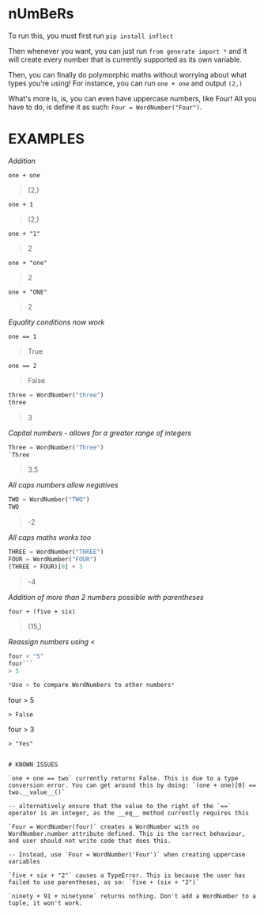 # nUmBeRs

To run this, you must first run `pip install inflect`

Then whenever you want, you can just run `from generate import *` and it will create every number that is currently supported as its own variable.

Then, you can finally do polymorphic maths without worrying about what types you're using! For instance, you can run `one + one` and output `(2,)`

What's more is, is, you can even have uppercase numbers, like Four! All you have to do, is define it as such: `Four = WordNumber("Four")`.


# EXAMPLES

*Addition*

```
one + one
```
> (2,)

```
one + 1
```
> (2,)

```
one + "1"
```
> 2

```
one + "one"
```
> 2

```
one + "ONE"
```
> 2

*Equality conditions now work*

```
one == 1
```
> True

```
one == 2
```
> False

```python
three = WordNumber("three")
three
```
> 3


*Capital numbers - allows for a greater range of integers*

```python
Three = WordNumber("Three")
`Three
```
> 3.5

*All caps numbers allow negatives*

```python
TWO = WordNumber("TWO")
TWO
```
> -2

*All caps maths works too*

```python
THREE = WordNumber("THREE")
FOUR = WordNumber("FOUR")
(THREE + FOUR)[0] + 3
```
> -4

*Addition of more than 2 numbers possible with parentheses*

```
four + (five + six)
```
> (15,)

*Reassign numbers using <*

```python
four < "5"
four```
> 5

*Use > to compare WordNumbers to other numbers*

```
four > 5
```
> False

```
four > 3
```
> "Yes"


# KNOWN ISSUES

`one + one == two` currently returns False. This is due to a type conversion error. You can get around this by doing: `(one + one)[0] == two.__value__()`

-- alternatively ensure that the value to the right of the `==` operator is an integer, as the __eq__ method currently requires this

`Four = WordNumber(four)` creates a WordNumber with no WordNumber.number attribute defined. This is the correct behaviour, and user should not write code that does this.

-- Instead, use `Four = WordNumber('Four')` when creating uppercase variables

`five + six + "2"` causes a TypeError. This is because the user has failed to use parentheses, as so: `five + (six + "2")`

`ninety + 91 + ninetyone` returns nothing. Don't add a WordNumber to a tuple, it won't work.
